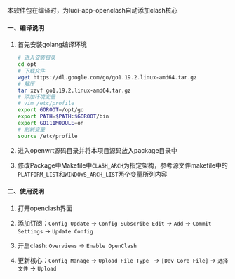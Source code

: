 本软件包在编译时，为luci-app-openclash自动添加clash核心

#### 一、编译说明

1. 首先安装golang编译环境

   ```bash
   # 进入安装目录
   cd opt
   # 下载文件
   wget https://dl.google.com/go/go1.19.2.linux-amd64.tar.gz
   # 解压
   tar xzvf go1.19.2.linux-amd64.tar.gz
   # 添加环境变量
   # vim /etc/profile
   export GOROOT=/opt/go
   export PATH=$PATH:$GOROOT/bin
   export GO111MODULE=on
   # 刷新变量
   source /etc/profile
   ```

2. 进入openwrt源码目录并将本项目源码放入package目录中

3. 修改Package中Makefile中`CLASH_ARCH`为指定架构，参考源文件makefile中的`PLATFORM_LIST`和`WINDOWS_ARCH_LIST`两个变量所列内容

#### 二、使用说明

1. 打开openclash界面

2. 添加订阅：`Config Update` -> `Config Subscribe Edit` -> `Add` -> `Commit Settings` -> `Update Config`

3. 开启clash: `Overviews` -> `Enable OpenClash`
4. 更新核心：`Config Manage` -> `Upload File Type ` -> `[Dev Core File]` -> `选择文件` -> `Upload`